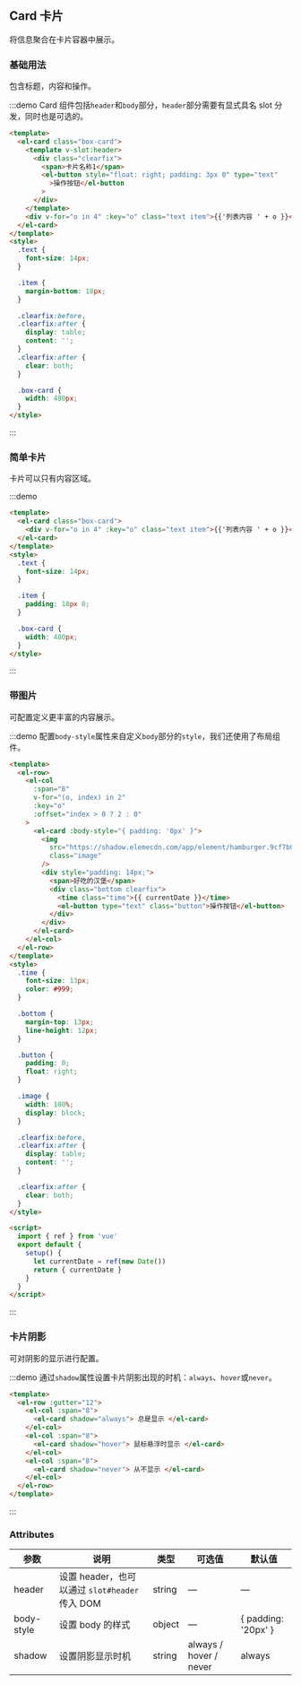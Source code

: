 ## Card 卡片

将信息聚合在卡片容器中展示。

### 基础用法

包含标题，内容和操作。

:::demo Card 组件包括`header`和`body`部分，`header`部分需要有显式具名 slot 分发，同时也是可选的。

```html
<template>
  <el-card class="box-card">
    <template v-slot:header>
      <div class="clearfix">
        <span>卡片名称1</span>
        <el-button style="float: right; padding: 3px 0" type="text"
          >操作按钮</el-button
        >
      </div>
    </template>
    <div v-for="o in 4" :key="o" class="text item">{{'列表内容 ' + o }}</div>
  </el-card>
</template>
<style>
  .text {
    font-size: 14px;
  }

  .item {
    margin-bottom: 18px;
  }

  .clearfix:before,
  .clearfix:after {
    display: table;
    content: '';
  }
  .clearfix:after {
    clear: both;
  }

  .box-card {
    width: 480px;
  }
</style>
```

:::

### 简单卡片

卡片可以只有内容区域。

:::demo

```html
<template>
  <el-card class="box-card">
    <div v-for="o in 4" :key="o" class="text item">{{'列表内容 ' + o }}</div>
  </el-card>
</template>
<style>
  .text {
    font-size: 14px;
  }

  .item {
    padding: 18px 0;
  }

  .box-card {
    width: 480px;
  }
</style>
```

:::

### 带图片

可配置定义更丰富的内容展示。

:::demo 配置`body-style`属性来自定义`body`部分的`style`，我们还使用了布局组件。

```html
<template>
  <el-row>
    <el-col
      :span="8"
      v-for="(o, index) in 2"
      :key="o"
      :offset="index > 0 ? 2 : 0"
    >
      <el-card :body-style="{ padding: '0px' }">
        <img
          src="https://shadow.elemecdn.com/app/element/hamburger.9cf7b091-55e9-11e9-a976-7f4d0b07eef6.png"
          class="image"
        />
        <div style="padding: 14px;">
          <span>好吃的汉堡</span>
          <div class="bottom clearfix">
            <time class="time">{{ currentDate }}</time>
            <el-button type="text" class="button">操作按钮</el-button>
          </div>
        </div>
      </el-card>
    </el-col>
  </el-row>
</template>
<style>
  .time {
    font-size: 13px;
    color: #999;
  }

  .bottom {
    margin-top: 13px;
    line-height: 12px;
  }

  .button {
    padding: 0;
    float: right;
  }

  .image {
    width: 100%;
    display: block;
  }

  .clearfix:before,
  .clearfix:after {
    display: table;
    content: '';
  }

  .clearfix:after {
    clear: both;
  }
</style>

<script>
  import { ref } from 'vue'
  export default {
    setup() {
      let currentDate = ref(new Date())
      return { currentDate }
    }
  }
</script>
```

:::

### 卡片阴影

可对阴影的显示进行配置。

:::demo 通过`shadow`属性设置卡片阴影出现的时机：`always`、`hover`或`never`。

```html
<template>
  <el-row :gutter="12">
    <el-col :span="8">
      <el-card shadow="always"> 总是显示 </el-card>
    </el-col>
    <el-col :span="8">
      <el-card shadow="hover"> 鼠标悬浮时显示 </el-card>
    </el-col>
    <el-col :span="8">
      <el-card shadow="never"> 从不显示 </el-card>
    </el-col>
  </el-row>
</template>
```

:::

### Attributes

| 参数       | 说明                                           | 类型   | 可选值                 | 默认值              |
| ---------- | ---------------------------------------------- | ------ | ---------------------- | ------------------- |
| header     | 设置 header，也可以通过 `slot#header` 传入 DOM | string | —                      | —                   |
| body-style | 设置 body 的样式                               | object | —                      | { padding: '20px' } |
| shadow     | 设置阴影显示时机                               | string | always / hover / never | always              |
